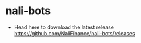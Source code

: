 # nali-bots

- Head here to download the latest release
https://github.com/NaliFinance/nali-bots/releases
